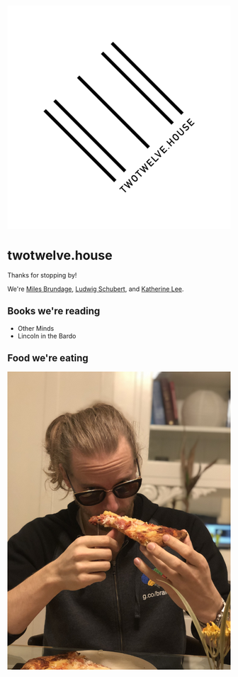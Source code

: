 ![twotwelve.house](images/ii-i-ii.png)

# twotwelve.house
Thanks for stopping by!

We're [Miles Brundage](https://www.milesbrundage.com/), [Ludwig Schubert](https://schubert.io/), and [Katherine Lee](https://katelee168.github.io).


## Books we're reading
* Other Minds
* Lincoln in the Bardo

## Food we're eating
![Too cool for all of us.](images/ludwig-pizza.jpg)
